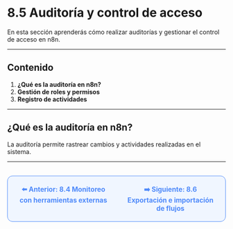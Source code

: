 # 8.5 Auditoría y control de acceso

En esta sección aprenderás cómo realizar auditorías y gestionar el control de acceso en n8n.

---

## Contenido

1. **¿Qué es la auditoría en n8n?**
2. **Gestión de roles y permisos**
3. **Registro de actividades**

---

## ¿Qué es la auditoría en n8n?
La auditoría permite rastrear cambios y actividades realizadas en el sistema.

---

<div align="center" style="border: 1px solid #4F8AFA; border-radius: 12px; padding: 20px; background: #f0f6ff; margin-top: 32px; display: flex; justify-content: center; gap: 32px;">
  <a href="8.4.%20Monitoreo%20con%20herramientas%20externas%20(Prometheus,%20Grafana,%20Uptime%20Kuma).md" style="text-decoration:none; font-weight: bold; color: #4F8AFA; font-size: 1.1em;">⬅️ Anterior: 8.4 Monitoreo con herramientas externas</a>
  <a href="8.6.%20Exportaci%C3%B3n%20e%20importaci%C3%B3n%20de%20flujos%20en%20JSON.md" style="text-decoration:none; font-weight: bold; color: #4F8AFA; font-size: 1.1em;">➡️ Siguiente: 8.6 Exportación e importación de flujos</a>
</div>
